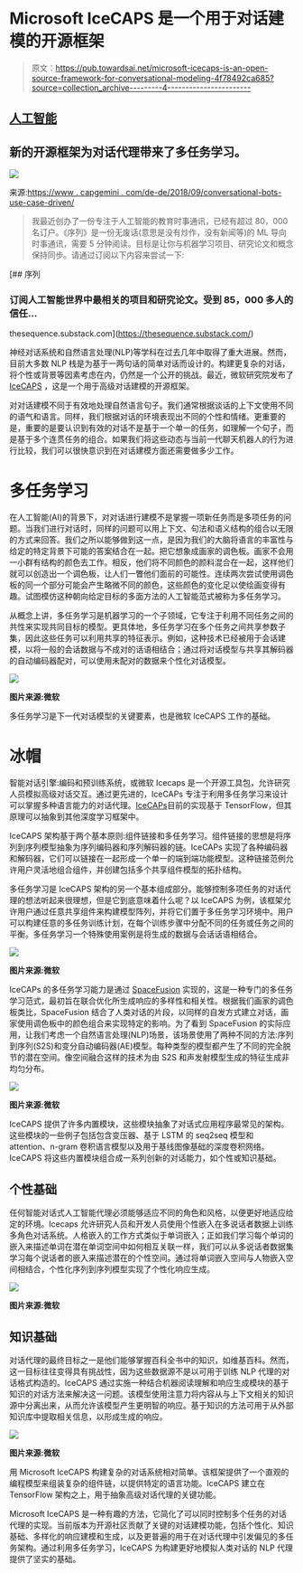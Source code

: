# Microsoft IceCAPS 是一个用于对话建模的开源框架

> 原文：<https://pub.towardsai.net/microsoft-icecaps-is-an-open-source-framework-for-conversational-modeling-4f78492ca685?source=collection_archive---------4----------------------->

## [人工智能](https://towardsai.net/p/category/artificial-intelligence)

## 新的开源框架为对话代理带来了多任务学习。

![](img/7b76206c56bf6759210734bcd43ee639.png)

来源:[https://www . capgemini . com/de-de/2018/09/conversational-bots-use-case-driven/](https://www.capgemini.com/de-de/2018/09/conversational-bots-use-case-driven/)

> 我最近创办了一份专注于人工智能的教育时事通讯，已经有超过 80，000 名订户。《序列》是一份无废话(意思是没有炒作，没有新闻等)的 ML 导向时事通讯，需要 5 分钟阅读。目标是让你与机器学习项目、研究论文和概念保持同步。请通过订阅以下内容来尝试一下:

[](https://thesequence.substack.com/) [## 序列

### 订阅人工智能世界中最相关的项目和研究论文。受到 85，000 多人的信任…

thesequence.substack.com](https://thesequence.substack.com/) 

神经对话系统和自然语言处理(NLP)等学科在过去几年中取得了重大进展。然而，目前大多数 NLP 栈是为基于一两句话的简单对话而设计的。构建更复杂的对话，将个性或背景等因素考虑在内，仍然是一个公开的挑战。最近，微软研究院发布了 [IceCAPS](https://github.com/microsoft/icecaps) ，这是一个用于高级对话建模的开源框架。

对对话建模不同于有效地处理自然语言句子。我们通常根据谈话的上下文使用不同的语气和语言。同样，我们根据对话的环境表现出不同的个性和情绪。更重要的是，重要的是要认识到有效的对话不是基于一个单一的任务，如理解一个句子，而是基于多个连贯任务的组合。如果我们将这些动态与当前一代聊天机器人的行为进行比较，我们可以很快意识到在对话建模方面还需要做多少工作。

# 多任务学习

在人工智能(AI)的背景下，对对话进行建模不是掌握一项新任务而是多项任务的问题。当我们进行对话时，同样的问题可以用上下文、句法和语义结构的组合以无限的方式来回答。我们之所以能够做到这一点，是因为我们的大脑将语言的丰富性与给定的特定背景下可能的答案结合在一起。把它想象成画家的调色板。画家不会用一小群有结构的颜色去工作。相反，他们将不同颜色的颜料混合在一起，这样他们就可以创造出一个调色板，让人们一瞥他们面前的可能性。连续两次尝试使用调色板的同一个部分可能会产生略微不同的颜色，这些颜色的变化足以使绘画变得有趣。试图模仿这种朝向给定目标的多面方法的人工智能范式被称为多任务学习。

从概念上讲，多任务学习是机器学习的一个子领域，它专注于利用不同任务之间的共性来实现共同目标的模型。更具体地，多任务学习在多个任务之间共享参数子集，因此这些任务可以利用共享的特征表示。例如，这种技术已经被用于会话建模，以将一般的会话数据与不成对的话语相结合；通过将对话模型与共享其解码器的自动编码器配对，可以使用未配对的数据来个性化对话模型。

![](img/dd7aa984001e21afe4e9ee629fce4637.png)

**图片来源:微软**

多任务学习是下一代对话模型的关键要素，也是微软 IceCAPS 工作的基础。

# 冰帽

智能对话引擎:编码和预训练系统，或微软 Icecaps 是一个开源工具包，允许研究人员模拟高级对话交互。通过更先进的，IceCAPs 专注于利用多任务学习来设计可以掌握多种语言能力的对话代理。[IceCAPs](https://github.com/microsoft/icecaps)目前的实现基于 TensorFlow，但其原理可以抽象到其他深度学习框架中。

IceCAPS 架构基于两个基本原则:组件链接和多任务学习。组件链接的思想是将序列到序列模型抽象为序列编码器和序列解码器的链。IceCAPs 实现了各种编码器和解码器，它们可以链接在一起形成一个单一的端到端功能模型。这种链接范例允许用户灵活地组合组件，并创建包括多个共享组件模型的拓扑结构。

多任务学习是 IceCAPS 架构的另一个基本组成部分。能够控制多项任务的对话代理的想法听起来很理想，但是它到底意味着什么呢？以 IceCAPS 为例，该框架允许用户通过任意共享组件来构建模型阵列，并将它们置于多任务学习环境中。用户可以构建任意的多任务训练计划，在每个训练步骤中分配不同的任务或任务之间的平衡。多任务学习一个特殊使用案例是将生成的数据与会话话语相结合。

![](img/eca7b1c806796b5f6a766265355ae6dd.png)

**图片来源:微软**

IceCAPs 的多任务学习能力是通过 [SpaceFusion](https://towardsdatascience.com/teaching-neural-networks-to-talk-like-painters-paint-5a0954d90547) 实现的，这是一种专门的多任务学习范式，最初旨在联合优化所生成响应的多样性和相关性。根据我们画家的调色板类比，SpaceFusion 结合了人类对话的片段，以同样的自发方式建立对话，画家使用调色板中的颜色组合来实现特定的影响。为了看到 SpaceFusion 的实际应用，让我们考虑一个自然语言处理(NLP)场景，该场景使用了两种不同的方法:序列到序列(S2S)和变分自动编码器(AE)模型。每种类型的模型都产生了不同的完全脱节的潜在空间。像空间融合这样的技术为由 S2S 和声发射模型生成的特征生成非均匀分布。

![](img/0e9452aecccd970e23a58792a347f5d4.png)

**图片来源:微软**

IceCAPS 提供了许多内置模块，这些模块抽象了对话式应用程序最常见的架构。这些模块的一些例子包括包含变压器、基于 LSTM 的 seq2seq 模型和 attention、n-gram 卷积语言模型以及用于基线图像基础的深度卷积网络。IceCAPS 将这些内置模块组合成一系列创新的对话能力，如个性或知识基础。

## 个性基础

任何智能对话式人工智能代理必须能够适应不同的角色和风格，以便更好地适应给定的环境。Icecaps 允许研究人员和开发人员使用个性嵌入在多说话者数据上训练多角色对话系统。人格嵌入的工作方式类似于单词嵌入；正如我们学习每个单词的嵌入来描述单词在潜在单词空间中如何相互关联一样，我们可以从多说话者数据集学习每个说话者的嵌入来描述潜在的个性空间。通过将单词嵌入空间与人物嵌入空间相结合，个性化序列到序列模型实现了个性化响应生成。

![](img/33286d5d74fe5254f810abb5110540c4.png)

**图片来源:微软**

## 知识基础

对话代理的最终目标之一是他们能够掌握百科全书中的知识，如维基百科。然而，这一目标往往变得具有挑战性，因为这些数据源不是以可用于训练 NLP 代理的对话格式构造的。IceCAPS 通过实施一种结合机器阅读理解和响应生成模块的基于知识的对话方法来解决这一问题。该模型使用注意力将内容从与上下文相关的知识源中分离出来，从而允许该模型产生更明智的响应。基于知识的方法可用于从外部知识库中提取相关信息，以形成生成的响应。

![](img/7b71f58b3231b6b9afd559049035a53a.png)

**图片来源:微软**

用 Microsoft IceCAPS 构建复杂的对话系统相对简单。该框架提供了一个直观的编程模型来组装复杂的组件链，以提供特定的语言功能。IceCAPS 建立在 TensorFlow 架构之上，用于抽象高级对话代理的关键功能。

Microsoft IceCAPS 是一种有趣的方法，它简化了可以同时控制多个任务的对话代理的实现。当前版本为开源社区贡献了关键的对话建模功能，包括个性化、知识基础、多样化的响应建模和生成，以及更普遍的用于在对话代理中引发偏见的多任务架构。通过利用多任务学习，IceCAPS 为构建更好地模拟人类对话的 NLP 代理提供了坚实的基础。